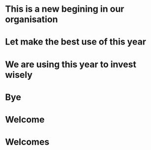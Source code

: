 # This is a new begining in our organisation
# Let make the best use of this year
# We are using this year to invest wisely
# Bye
# Welcome
# Welcomes
